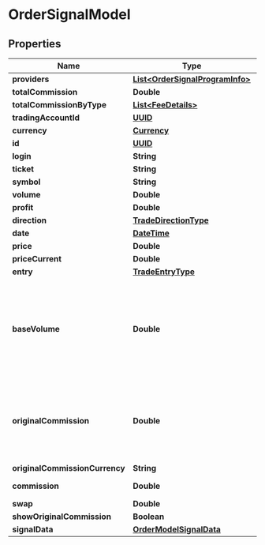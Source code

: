 # OrderSignalModel

## Properties
Name | Type | Description | Notes
------------ | ------------- | ------------- | -------------
**providers** | [**List&lt;OrderSignalProgramInfo&gt;**](OrderSignalProgramInfo.md) |  |  [optional]
**totalCommission** | **Double** |  |  [optional]
**totalCommissionByType** | [**List&lt;FeeDetails&gt;**](FeeDetails.md) |  |  [optional]
**tradingAccountId** | [**UUID**](UUID.md) |  |  [optional]
**currency** | [**Currency**](Currency.md) |  |  [optional]
**id** | [**UUID**](UUID.md) |  |  [optional]
**login** | **String** |  |  [optional]
**ticket** | **String** |  |  [optional]
**symbol** | **String** |  |  [optional]
**volume** | **Double** |  |  [optional]
**profit** | **Double** |  |  [optional]
**direction** | [**TradeDirectionType**](TradeDirectionType.md) |  |  [optional]
**date** | [**DateTime**](DateTime.md) |  |  [optional]
**price** | **Double** |  |  [optional]
**priceCurrent** | **Double** |  |  [optional]
**entry** | [**TradeEntryType**](TradeEntryType.md) |  |  [optional]
**baseVolume** | **Double** | Volume in account currency. Only filled when trade have zero commission (for paying fees with GVT) |  [optional]
**originalCommission** | **Double** | Huobi: sell - quote currency (right), buy - base symbol currency (left) |  [optional]
**originalCommissionCurrency** | **String** |  |  [optional]
**commission** | **Double** | In account currency |  [optional]
**swap** | **Double** |  |  [optional]
**showOriginalCommission** | **Boolean** |  |  [optional]
**signalData** | [**OrderModelSignalData**](OrderModelSignalData.md) |  |  [optional]

